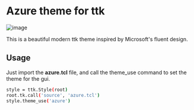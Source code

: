 # Azure theme for ttk


![image](https://github.com/rdbende/Azure-ttk-theme/blob/main/azure/screenshot.png)


This is a beautiful modern ttk theme inspired by Microsoft's fluent design.

## Usage
Just import the **azure.tcl** file, and call the theme_use command to set the theme for the gui.
```bash
style = ttk.Style(root)
root.tk.call('source', 'azure.tcl')
style.theme_use('azure')
```
